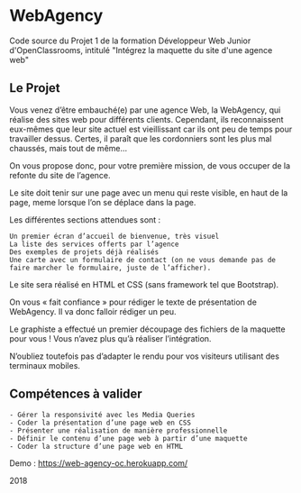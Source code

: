# WebAgency

Code source du Projet 1 de la formation Développeur Web Junior d'OpenClassrooms, intitulé "Intégrez la maquette du site d'une agence web"

## Le Projet 

Vous venez d’être embauché(e) par une agence Web, la WebAgency, qui réalise des sites web pour différents clients. Cependant, ils reconnaissent eux-mêmes que leur site actuel est vieillissant car ils ont peu de temps pour travailler dessus. Certes, il paraît que les cordonniers sont les plus mal chaussés, mais tout de même…

On vous propose donc, pour votre première mission, de vous occuper de la refonte du site de l’agence.

Le site doit tenir sur une page avec un menu qui reste visible, en haut de la page, meme lorsque l’on se déplace dans la page.

Les différentes sections attendues sont :

    Un premier écran d’accueil de bienvenue, très visuel
    La liste des services offerts par l’agence
    Des exemples de projets déjà réalisés
    Une carte avec un formulaire de contact (on ne vous demande pas de faire marcher le formulaire, juste de l’afficher).

Le site sera réalisé en HTML et CSS (sans framework tel que Bootstrap).

On vous « fait confiance » pour rédiger le texte de présentation de WebAgency. Il va donc falloir rédiger un peu.

Le graphiste a effectué un premier découpage des fichiers de la maquette pour vous ! Vous n’avez plus qu’à réaliser l’intégration.

N’oubliez toutefois pas d’adapter le rendu pour vos visiteurs utilisant des terminaux mobiles.

## Compétences à valider

    - Gérer la responsivité avec les Media Queries
    - Coder la présentation d’une page web en CSS
    - Présenter une réalisation de manière professionnelle
    - Définir le contenu d’une page web à partir d’une maquette
    - Coder la structure d’une page web en HTML


Demo : https://web-agency-oc.herokuapp.com/

2018


